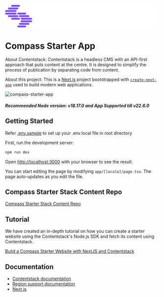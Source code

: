 [![compass-starter-app](/public/contentstack-logo.png)](https://www.contentstack.com/)

# Compass Starter App

About Contentstack: Contentstack is a headless CMS with an API-first approach that puts content at the centre. It is designed to simplify the process of publication by separating code from content.

About this project: This is a [Next.js](https://nextjs.org/) project bootstrapped with [`create-next-app`](https://github.com/vercel/next.js/tree/canary/packages/create-next-app) used to build modern web applications.

![compass-starter-app](/public/starter-app.png)

##### Recommended Node version: v18.17.0 and App Supported till v22.6.0

## Getting Started

Refer [.env.sample](.env.sample) to set up your .env.local file in root directory

First, run the development server:

```bash
npm run dev
```

Open [http://localhost:3000](http://localhost:3000) with your browser to see the result.

You can start editing the page by modifying `app/[locale]/page.tsx`. The page auto-updates as you edit the file.

## Compass Starter Stack Content Repo

[Compass Starter Stack Content Repo](https://github.com/contentstack/compass-starter-stack)

## Tutorial

We have created an in-depth tutorial on how you can create a starter website using the Contentstack's Node.js SDK and fetch its content using Contentstack.

[Build a Compass Starter Website with NextJS and Contentstack](https://www.contentstack.com/docs/developers/sample-apps/)

## Documentation

- [Contentstack documentation](https://www.contentstack.com/docs/)
- [Region support documentation](https://www.contentstack.com/docs/developers/selecting-region-in-contentstack-starter-apps)
- [Next.js](https://learnnextjs.com/)
